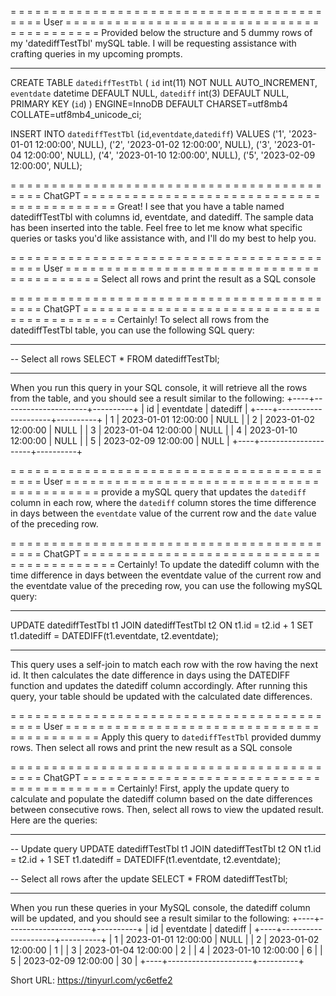 = = = = = = = = = = = = = = = = = = = = = = = = = = = = = = = = = = = = = = = = = = 
User
= = = = = = = = = = = = = = = = = = = = = = = = = = = = = = = = = = = = = = = = = = 
Provided below the structure and 5 dummy rows of my 'datediffTestTbl' mySQL table.
I will be requesting assistance with crafting queries in my upcoming prompts.
-- -- -- -- -- -- -- -- -- -- -- -- -- -- -- --  
CREATE TABLE `datediffTestTbl` (
  `id` int(11) NOT NULL AUTO_INCREMENT,
  `eventdate` datetime DEFAULT NULL,
  `datediff` int(3) DEFAULT NULL,
  PRIMARY KEY (`id`)
) ENGINE=InnoDB DEFAULT CHARSET=utf8mb4 COLLATE=utf8mb4_unicode_ci;

INSERT INTO `datediffTestTbl` (`id`,`eventdate`,`datediff`) VALUES
('1', '2023-01-01 12:00:00', NULL),
('2', '2023-01-02 12:00:00', NULL),
('3', '2023-01-04 12:00:00', NULL),
('4', '2023-01-10 12:00:00', NULL),
('5', '2023-02-09 12:00:00', NULL);


= = = = = = = = = = = = = = = = = = = = = = = = = = = = = = = = = = = = = = = = = = 
ChatGPT
= = = = = = = = = = = = = = = = = = = = = = = = = = = = = = = = = = = = = = = = = = 
Great! I see that you have a table named datediffTestTbl with columns id, eventdate, and datediff.
The sample data has been inserted into the table.
Feel free to let me know what specific queries or tasks you'd like assistance with, and I'll do my best to help you.





= = = = = = = = = = = = = = = = = = = = = = = = = = = = = = = = = = = = = = = = = = 
User
= = = = = = = = = = = = = = = = = = = = = = = = = = = = = = = = = = = = = = = = = = 
Select all rows and print the result as a SQL console 


= = = = = = = = = = = = = = = = = = = = = = = = = = = = = = = = = = = = = = = = = = 
ChatGPT
= = = = = = = = = = = = = = = = = = = = = = = = = = = = = = = = = = = = = = = = = = 
Certainly! To select all rows from the datediffTestTbl table, you can use the following SQL query:
-- -- -- -- -- -- -- -- -- -- -- -- -- -- -- --  
-- Select all rows
SELECT * FROM datediffTestTbl;
-- -- -- -- -- -- -- -- -- -- -- -- -- -- -- --  
When you run this query in your SQL console, it will retrieve all the rows from the table, and you should see a result similar to the following:
+----+---------------------+----------+
| id | eventdate           | datediff |
+----+---------------------+----------+
| 1  | 2023-01-01 12:00:00 | NULL     |
| 2  | 2023-01-02 12:00:00 | NULL     |
| 3  | 2023-01-04 12:00:00 | NULL     |
| 4  | 2023-01-10 12:00:00 | NULL     |
| 5  | 2023-02-09 12:00:00 | NULL     |
+----+---------------------+----------+





= = = = = = = = = = = = = = = = = = = = = = = = = = = = = = = = = = = = = = = = = = 
User
= = = = = = = = = = = = = = = = = = = = = = = = = = = = = = = = = = = = = = = = = = 
provide a mySQL query that updates the `datediff` column in each row, where the `datediff` column stores the time difference in days between the `eventdate` value of the current row and the `date` value of the preceding row.


= = = = = = = = = = = = = = = = = = = = = = = = = = = = = = = = = = = = = = = = = = 
ChatGPT
= = = = = = = = = = = = = = = = = = = = = = = = = = = = = = = = = = = = = = = = = = 
Certainly! To update the datediff column with the time difference in days between the eventdate value of the current row and the eventdate value of the preceding row, you can use the following mySQL query:
-- -- -- -- -- -- -- -- -- -- -- -- -- -- -- --  
UPDATE datediffTestTbl t1
JOIN datediffTestTbl t2 ON t1.id = t2.id + 1
SET t1.datediff = DATEDIFF(t1.eventdate, t2.eventdate);
-- -- -- -- -- -- -- -- -- -- -- -- -- -- -- --  
This query uses a self-join to match each row with the row having the next id.
It then calculates the date difference in days using the DATEDIFF function and updates the datediff column accordingly.
After running this query, your table should be updated with the calculated date differences.





= = = = = = = = = = = = = = = = = = = = = = = = = = = = = = = = = = = = = = = = = = 
User
= = = = = = = = = = = = = = = = = = = = = = = = = = = = = = = = = = = = = = = = = = 
Apply this query to `datediffTestTbl` provided dummy rows.
Then select all rows and print the new result as a SQL console 


= = = = = = = = = = = = = = = = = = = = = = = = = = = = = = = = = = = = = = = = = = 
ChatGPT
= = = = = = = = = = = = = = = = = = = = = = = = = = = = = = = = = = = = = = = = = = 
Certainly! First, apply the update query to calculate and populate the datediff column based on the date differences between consecutive rows.
Then, select all rows to view the updated result. Here are the queries:
-- -- -- -- -- -- -- -- -- -- -- -- -- -- -- --  
-- Update query
UPDATE datediffTestTbl t1
JOIN datediffTestTbl t2 ON t1.id = t2.id + 1
SET t1.datediff = DATEDIFF(t1.eventdate, t2.eventdate);

-- Select all rows after the update
SELECT * FROM datediffTestTbl;
-- -- -- -- -- -- -- -- -- -- -- -- -- -- -- --  
When you run these queries in your MySQL console, the datediff column will be updated, and you should see a result similar to the following:
+----+---------------------+----------+
| id | eventdate           | datediff |
+----+---------------------+----------+
| 1  | 2023-01-01 12:00:00 | NULL     |
| 2  | 2023-01-02 12:00:00 | 1        |
| 3  | 2023-01-04 12:00:00 | 2        |
| 4  | 2023-01-10 12:00:00 | 6        |
| 5  | 2023-02-09 12:00:00 | 30       |
+----+---------------------+----------+


Short URL: https://tinyurl.com/yc6etfe2
